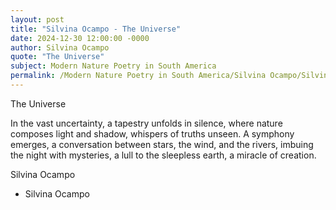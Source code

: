 ```yaml
---
layout: post
title: "Silvina Ocampo - The Universe"
date: 2024-12-30 12:00:00 -0000
author: Silvina Ocampo
quote: "The Universe"
subject: Modern Nature Poetry in South America
permalink: /Modern Nature Poetry in South America/Silvina Ocampo/Silvina Ocampo - The Universe
---
```


The Universe

In the vast uncertainty,
a tapestry unfolds
in silence,
where nature composes light
and shadow,
whispers of truths unseen.
A symphony emerges,
a conversation between stars,
the wind, and the rivers,
imbuing the night
with mysteries,
a lull to the sleepless earth,
a miracle of creation.

Silvina Ocampo

- Silvina Ocampo
